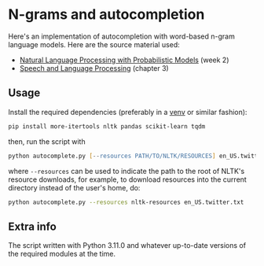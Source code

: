 # N-grams and autocompletion

Here's an implementation of autocompletion with word-based n-gram language
models. Here are the source material used:

* [Natural Language Processing with Probabilistic Models][c2] (week 2)
* [Speech and Language Processing][book] (chapter 3)

## Usage

Install the required dependencies (preferably in a
[venv][venv] or similar fashion):

```zsh
pip install more-itertools nltk pandas scikit-learn tqdm
```

then, run the script with

```zsh
python autocomplete.py [--resources PATH/TO/NLTK/RESOURCES] en_US.twitter.txt
```

where `--resources` can be used to indicate the path to the
root of NLTK's resource downloads, for example, to download
resources into the current directory instead of the user's
home, do:

```zsh
python autocomplete.py --resources nltk-resources en_US.twitter.txt
```

## Extra info

The script written with Python 3.11.0 and whatever up-to-date versions of the
required modules at the time.

[c2]: https://www.coursera.org/learn/probabilistic-models-in-nlp?specialization=natural-language-processing
[book]: https://web.stanford.edu/~jurafsky/slp3/
[venv]: https://docs.python.org/3/library/venv.html
